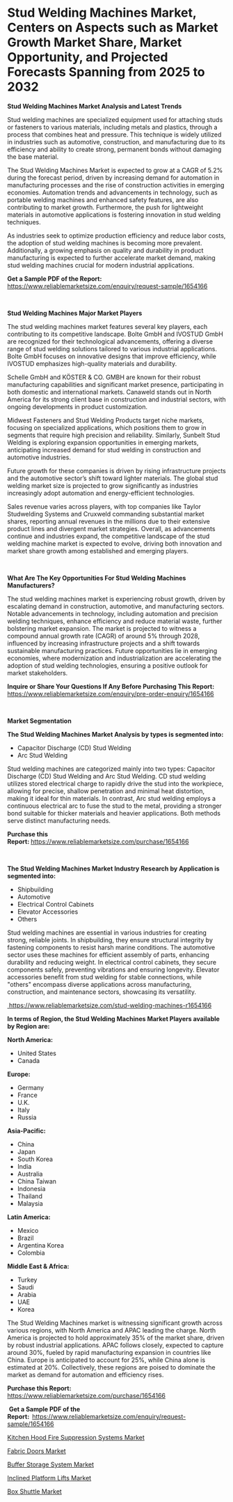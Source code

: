 <p><h1>Stud Welding Machines Market, Centers on Aspects such as Market Growth Market Share, Market Opportunity, and Projected Forecasts Spanning from 2025 to 2032</h1></p><p><strong>Stud Welding Machines Market Analysis and Latest Trends</strong></p>
<p><p>Stud welding machines are specialized equipment used for attaching studs or fasteners to various materials, including metals and plastics, through a process that combines heat and pressure. This technique is widely utilized in industries such as automotive, construction, and manufacturing due to its efficiency and ability to create strong, permanent bonds without damaging the base material.</p><p>The Stud Welding Machines Market is expected to grow at a CAGR of 5.2% during the forecast period, driven by increasing demand for automation in manufacturing processes and the rise of construction activities in emerging economies. Automation trends and advancements in technology, such as portable welding machines and enhanced safety features, are also contributing to market growth. Furthermore, the push for lightweight materials in automotive applications is fostering innovation in stud welding techniques. </p><p>As industries seek to optimize production efficiency and reduce labor costs, the adoption of stud welding machines is becoming more prevalent. Additionally, a growing emphasis on quality and durability in product manufacturing is expected to further accelerate market demand, making stud welding machines crucial for modern industrial applications.</p></p>
<p><strong>Get a Sample PDF of the Report:&nbsp;</strong> <a href="https://www.reliablemarketsize.com/enquiry/request-sample/1654166?utm_campaign=1143&utm_medium=2&utm_source=Github&utm_content=ia&utm_term=11042025&utm_id=stud-welding-machines">https://www.reliablemarketsize.com/enquiry/request-sample/1654166</a></p>
<p>&nbsp;</p>
<p><strong>Stud Welding Machines Major Market Players</strong></p>
<p><p>The stud welding machines market features several key players, each contributing to its competitive landscape. Bolte GmbH and IVOSTUD GmbH are recognized for their technological advancements, offering a diverse range of stud welding solutions tailored to various industrial applications. Bolte GmbH focuses on innovative designs that improve efficiency, while IVOSTUD emphasizes high-quality materials and durability. </p><p>Schelle GmbH and KÖSTER & CO. GMBH are known for their robust manufacturing capabilities and significant market presence, participating in both domestic and international markets. Canaweld stands out in North America for its strong client base in construction and industrial sectors, with ongoing developments in product customization.</p><p>Midwest Fasteners and Stud Welding Products target niche markets, focusing on specialized applications, which positions them to grow in segments that require high precision and reliability. Similarly, Sunbelt Stud Welding is exploring expansion opportunities in emerging markets, anticipating increased demand for stud welding in construction and automotive industries.</p><p>Future growth for these companies is driven by rising infrastructure projects and the automotive sector’s shift toward lighter materials. The global stud welding market size is projected to grow significantly as industries increasingly adopt automation and energy-efficient technologies. </p><p>Sales revenue varies across players, with top companies like Taylor Studwelding Systems and Cruxweld commanding substantial market shares, reporting annual revenues in the millions due to their extensive product lines and divergent market strategies. Overall, as advancements continue and industries expand, the competitive landscape of the stud welding machine market is expected to evolve, driving both innovation and market share growth among established and emerging players.</p></p>
<p>&nbsp;</p>
<p><strong>What Are The Key Opportunities For Stud Welding Machines Manufacturers?</strong></p>
<p><p>The stud welding machines market is experiencing robust growth, driven by escalating demand in construction, automotive, and manufacturing sectors. Notable advancements in technology, including automation and precision welding techniques, enhance efficiency and reduce material waste, further bolstering market expansion. The market is projected to witness a compound annual growth rate (CAGR) of around 5% through 2028, influenced by increasing infrastructure projects and a shift towards sustainable manufacturing practices. Future opportunities lie in emerging economies, where modernization and industrialization are accelerating the adoption of stud welding technologies, ensuring a positive outlook for market stakeholders.</p></p>
<p><strong>Inquire or Share Your Questions If Any Before Purchasing This Report:</strong> <a href="https://www.reliablemarketsize.com/enquiry/pre-order-enquiry/1654166?utm_campaign=1143&utm_medium=2&utm_source=Github&utm_content=ia&utm_term=11042025&utm_id=stud-welding-machines">https://www.reliablemarketsize.com/enquiry/pre-order-enquiry/1654166</a></p>
<p>&nbsp;</p>
<p><strong>Market Segmentation</strong></p>
<p><strong>The Stud Welding Machines Market Analysis by types is segmented into:</strong></p>
<p><ul><li>Capacitor Discharge (CD) Stud Welding</li><li>Arc Stud Welding</li></ul></p>
<p><p>Stud welding machines are categorized mainly into two types: Capacitor Discharge (CD) Stud Welding and Arc Stud Welding. CD stud welding utilizes stored electrical charge to rapidly drive the stud into the workpiece, allowing for precise, shallow penetration and minimal heat distortion, making it ideal for thin materials. In contrast, Arc stud welding employs a continuous electrical arc to fuse the stud to the metal, providing a stronger bond suitable for thicker materials and heavier applications. Both methods serve distinct manufacturing needs.</p></p>
<p><strong>Purchase this Report:&nbsp;</strong><a href="https://www.reliablemarketsize.com/purchase/1654166?utm_campaign=1143&utm_medium=2&utm_source=Github&utm_content=ia&utm_term=11042025&utm_id=stud-welding-machines">https://www.reliablemarketsize.com/purchase/1654166</a></p>
<p>&nbsp;</p>
<p><strong>The Stud Welding Machines Market Industry Research by Application is segmented into:</strong></p>
<p><ul><li>Shipbuilding</li><li>Automotive</li><li>Electrical Control Cabinets</li><li>Elevator Accessories</li><li>Others</li></ul></p>
<p><p>Stud welding machines are essential in various industries for creating strong, reliable joints. In shipbuilding, they ensure structural integrity by fastening components to resist harsh marine conditions. The automotive sector uses these machines for efficient assembly of parts, enhancing durability and reducing weight. In electrical control cabinets, they secure components safely, preventing vibrations and ensuring longevity. Elevator accessories benefit from stud welding for stable connections, while "others" encompass diverse applications across manufacturing, construction, and maintenance sectors, showcasing its versatility.</p></p>
<p><a href="https://www.reliablemarketsize.com/stud-welding-machines-r1654166?utm_campaign=1143&utm_medium=2&utm_source=Github&utm_content=ia&utm_term=11042025&utm_id=stud-welding-machines">&nbsp;https://www.reliablemarketsize.com/stud-welding-machines-r1654166</a></p>
<p><strong>In terms of Region, the Stud Welding Machines Market Players available by Region are:</strong></p>
<p>
    <p> <strong> North America: </strong>
        <ul>
            <li>United States</li>
            <li>Canada</li>
        </ul>
        </p> 
    <p> <strong> Europe: </strong>
        <ul>
            <li>Germany</li>
            <li>France</li>
            <li>U.K.</li>
            <li>Italy</li>
            <li>Russia</li>
        </ul>
        </p> 
    <p> <strong> Asia-Pacific: </strong>
        <ul>
            <li>China</li>
            <li>Japan</li>
            <li>South Korea</li>
            <li>India</li>
            <li>Australia</li>
            <li>China Taiwan</li>
            <li>Indonesia</li>
            <li>Thailand</li>
            <li>Malaysia</li>
        </ul>
        </p> 
    <p> <strong> Latin America: </strong>
        <ul>
            <li>Mexico</li>
            <li>Brazil</li>
            <li>Argentina Korea</li>
            <li>Colombia</li>
        </ul>
        </p> 
    <p> <strong> Middle East & Africa: </strong>
        <ul>
            <li>Turkey</li>
            <li>Saudi</li>
            <li>Arabia</li>
            <li>UAE</li>
            <li>Korea</li>
        </ul>
    </p>
    </p>
<p><p>The Stud Welding Machines market is witnessing significant growth across various regions, with North America and APAC leading the charge. North America is projected to hold approximately 35% of the market share, driven by robust industrial applications. APAC follows closely, expected to capture around 30%, fueled by rapid manufacturing expansion in countries like China. Europe is anticipated to account for 25%, while China alone is estimated at 20%. Collectively, these regions are poised to dominate the market as demand for automation and efficiency rises.</p></p>
<p><strong>Purchase this Report: </strong><a href="https://www.reliablemarketsize.com/purchase/1654166?utm_campaign=1143&utm_medium=2&utm_source=Github&utm_content=ia&utm_term=11042025&utm_id=stud-welding-machines">https://www.reliablemarketsize.com/purchase/1654166</a></p>
<p>&nbsp;<strong>Get a Sample PDF of the Report:&nbsp;&nbsp;</strong><a href="https://www.reliablemarketsize.com/enquiry/request-sample/1654166?utm_campaign=1143&utm_medium=2&utm_source=Github&utm_content=ia&utm_term=11042025&utm_id=stud-welding-machines">https://www.reliablemarketsize.com/enquiry/request-sample/1654166</a></p>
<p><strong></strong></p>
<p><p><a href="https://github.com/ivvrgibi/Market-Research-Report-List-1/blob/main/kitchen-hood-fire-suppression-systems-market.md?utm_campaign=1143&utm_medium=2&utm_source=Github&utm_content=ia&utm_term=11042025&utm_id=stud-welding-machines">Kitchen Hood Fire Suppression Systems Market</a></p><p><a href="https://github.com/ziwersekos/Market-Research-Report-List-1/blob/main/fabric-doors-market.md?utm_campaign=1143&utm_medium=2&utm_source=Github&utm_content=ia&utm_term=11042025&utm_id=stud-welding-machines">Fabric Doors Market</a></p><p><a href="https://github.com/shirlantosx7/Market-Research-Report-List-1/blob/main/buffer-storage-system-market.md?utm_campaign=1143&utm_medium=2&utm_source=Github&utm_content=ia&utm_term=11042025&utm_id=stud-welding-machines">Buffer Storage System Market</a></p><p><a href="https://github.com/lanuskarnajc/Market-Research-Report-List-1/blob/main/inclined-platform-lifts-market.md?utm_campaign=1143&utm_medium=2&utm_source=Github&utm_content=ia&utm_term=11042025&utm_id=stud-welding-machines">Inclined Platform Lifts Market</a></p><p><a href="https://github.com/amoakuolaopa/Market-Research-Report-List-1/blob/main/box-shuttle-market.md?utm_campaign=1143&utm_medium=2&utm_source=Github&utm_content=ia&utm_term=11042025&utm_id=stud-welding-machines">Box Shuttle Market</a></p></p>